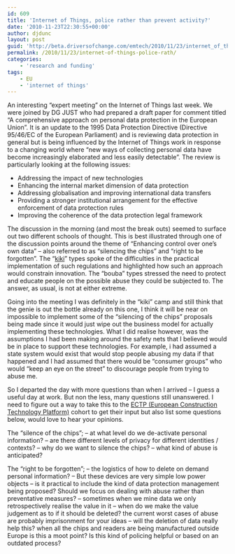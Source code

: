 ```yaml
---
id: 609
title: 'Internet of Things, police rather than prevent activity?'
date: '2010-11-23T22:30:55+00:00'
author: djdunc
layout: post
guid: 'http://beta.driversofchange.com/emtech/2010/11/23/internet_of_things_police_rath/'
permalink: /2010/11/23/internet-of-things-police-rath/
categories:
    - 'research and funding'
tags:
    - EU
    - 'internet of things'
---
```


An interesting “expert meeting” on the Internet of Things last week. We were joined by DG JUST who had prepared a draft paper for comment titled “A comprehensive approach on personal data protection in the European Union”. It is an update to the 1995 Data Protection Directive (Directive 95/46/EC of the European Parliament) and is reviewing data protection in general but is being influenced by the Internet of Things work in response to a changing world where “new ways of collecting personal data have become increasingly elaborated and less easily detectable”. The review is particularly looking at the following issues:

- Addressing the impact of new technologies
- Enhancing the internal market dimension of data protection
- Addressing globalisation and improving international data transfers
- Providing a stronger institutional arrangement for the effective enforcement of data protection rules
- Improving the coherence of the data protection legal framework

The discussion in the morning (and most the break outs) seemed to surface out two different schools of thought. This is best illustrated through one of the discussion points around the theme of “Enhancing control over one’s own data” – also referred to as “silencing the chips” and “right to be forgotten”. The “[kiki](http://en.wikipedia.org/wiki/Bouba/kiki_effect)” types spoke of the difficulties in the practical implementation of such regulations and highlighted how such an approach would constrain innovation. The “bouba” types stressed the need to protect and educate people on the possible abuse they could be subjected to. The answer, as usual, is not at either extreme.

Going into the meeting I was definitely in the “kiki” camp and still think that the genie is out the bottle already on this one, I think it will be near on impossible to implement some of the “silencing of the chips” proposals being made since it would just wipe out the business model for actually implementing these technologies. What I did realise however, was the assumptions I had been making around the safety nets that I believed would be in place to support these technologies. For example, i had assumed a state system would exist that would stop people abusing my data if that happened and I had assumed that there would be “consumer groups” who would “keep an eye on the street” to discourage people from trying to abuse me.

So I departed the day with more questions than when I arrived – I guess a useful day at work. But non the less, many questions still unanswered. I need to figure out a way to take this to the [ECTP (European Construction Technology Platform)](http://www.ectp.org/) cohort to get their input but also list some questions below, would love to hear your opinions.

The “silence of the chips”; – at what level do we de-activate personal information? – are there different levels of privacy for different identities / contexts? – why do we want to silence the chips? – what kind of abuse is anticipated?

The “right to be forgotten”; – the logistics of how to delete on demand personal information? – But these devices are very simple low power objects – is it practical to include the kind of data protection management being proposed? Should we focus on dealing with abuse rather than preventative measures? – sometimes when we mine data we only retrospectively realise the value in it – when do we make the value judgement as to if it should be deleted? the current worst cases of abuse are probably imprisonment for your ideas – will the deletion of data really help this? when all the chips and readers are being manufactured outside Europe is this a moot point? Is this kind of policing helpful or based on an outdated process?